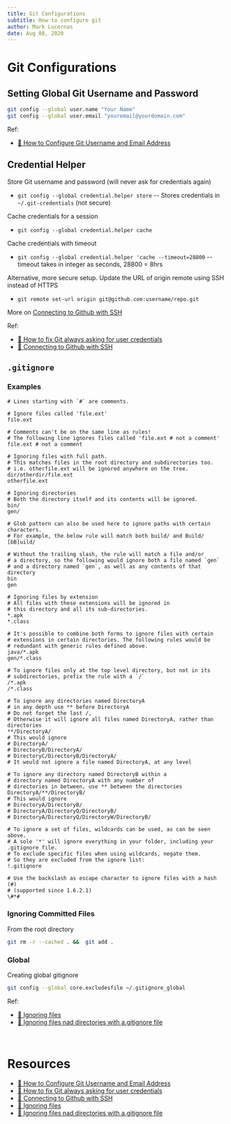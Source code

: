 ```yaml
---
title: Git Configurations
subtitle: How to configure git
author: Mark Lucernas
date: Aug 08, 2020
---
```


# Git Configurations

## Setting Global Git Username and Password

```sh
git config --global user.name "Your Name"
git config --global user.email "youremail@yourdomain.com"
```

Ref:

- [📄 How to Configure Git Username and Email Address](https://linuxize.com/post/how-to-configure-git-username-and-email/)

## Credential Helper

Store Git username and password (will never ask for credentials again)

- `git config --global credential.helper store` -- Stores credentials in
  `~/.git-credentials` (not secure)

Cache credentials for a session

- `git config --global credential.helper cache`

Cache credentials with timeout

- `git config --global credential.helper 'cache --timeout=28800` -- timeout
  takes in integer as seconds, 28800 = 8hrs

Alternative, more secure setup. Update the URL of origin remote using SSH
instead of HTTPS

- `git remote set-url origin git@github.com:username/repo.git`

More on [Connecting to Github with
SSH](https://docs.github.com/en/free-pro-team@latest/github/authenticating-to-github/connecting-to-github-with-ssh)

Ref:

- [📄 How to fix Git always asking for user credentials](https://www.freecodecamp.org/news/how-to-fix-git-always-asking-for-user-credentials/)
- [📄 Connecting to Github with SSH](https://docs.github.com/en/free-pro-team@latest/github/authenticating-to-github/connecting-to-github-with-ssh)

## `.gitignore`

### Examples

```.gitignore
# Lines starting with `#` are comments.

# Ignore files called 'file.ext'
file.ext

# Comments can't be on the same line as rules!
# The following line ignores files called 'file.ext # not a comment'
file.ext # not a comment 

# Ignoring files with full path.
# This matches files in the root directory and subdirectories too.
# i.e. otherfile.ext will be ignored anywhere on the tree.
dir/otherdir/file.ext
otherfile.ext

# Ignoring directories
# Both the directory itself and its contents will be ignored.
bin/
gen/

# Glob pattern can also be used here to ignore paths with certain characters.
# For example, the below rule will match both build/ and Build/
[bB]uild/

# Without the trailing slash, the rule will match a file and/or
# a directory, so the following would ignore both a file named `gen`
# and a directory named `gen`, as well as any contents of that directory
bin
gen

# Ignoring files by extension
# All files with these extensions will be ignored in
# this directory and all its sub-directories.
*.apk
*.class

# It's possible to combine both forms to ignore files with certain
# extensions in certain directories. The following rules would be
# redundant with generic rules defined above.
java/*.apk
gen/*.class

# To ignore files only at the top level directory, but not in its
# subdirectories, prefix the rule with a `/`
/*.apk
/*.class

# To ignore any directories named DirectoryA 
# in any depth use ** before DirectoryA
# Do not forget the last /, 
# Otherwise it will ignore all files named DirectoryA, rather than directories
**/DirectoryA/
# This would ignore 
# DirectoryA/
# DirectoryB/DirectoryA/ 
# DirectoryC/DirectoryB/DirectoryA/
# It would not ignore a file named DirectoryA, at any level

# To ignore any directory named DirectoryB within a 
# directory named DirectoryA with any number of 
# directories in between, use ** between the directories
DirectoryA/**/DirectoryB/
# This would ignore 
# DirectoryA/DirectoryB/ 
# DirectoryA/DirectoryQ/DirectoryB/ 
# DirectoryA/DirectoryQ/DirectoryW/DirectoryB/

# To ignore a set of files, wildcards can be used, as can be seen above.
# A sole '*' will ignore everything in your folder, including your .gitignore file.
# To exclude specific files when using wildcards, negate them.
# So they are excluded from the ignore list:
!.gitignore 

# Use the backslash as escape character to ignore files with a hash (#)
# (supported since 1.6.2.1)
\#*#
```

### Ignoring Committed Files

From the root directory

```sh
git rm -r --cached . &&  git add .
```

### Global

Creating global gitignore

```sh
git config --global core.excludesfile ~/.gitignore_global
```

Ref:

- [📄 Ignoring files](https://docs.github.com/en/github/using-git/ignoring-files)
- [📄 Ignoring files nad directories with a.gitignore file](https://riptutorial.com/git/example/885/ignoring-files-and-directories-with-a--gitignore-file)

<br>

# Resources

- [📄 How to Configure Git Username and Email Address](https://linuxize.com/post/how-to-configure-git-username-and-email/)
- [📄 How to fix Git always asking for user credentials](https://www.freecodecamp.org/news/how-to-fix-git-always-asking-for-user-credentials/)
- [📄 Connecting to Github with SSH](https://docs.github.com/en/free-pro-team@latest/github/authenticating-to-github/connecting-to-github-with-ssh)
- [📄 Ignoring files](https://docs.github.com/en/github/using-git/ignoring-files)
- [📄 Ignoring files nad directories with a.gitignore file](https://riptutorial.com/git/example/885/ignoring-files-and-directories-with-a--gitignore-file)

